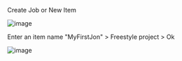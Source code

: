 

Create Job or New Item 

![image](https://github.com/lherbeng/cluster-dev/assets/72662912/93c7ae0b-68f8-4517-adec-e5e5ef05541b)

Enter an item name "MyFirstJon" > Freestyle project > Ok

![image](https://github.com/lherbeng/cluster-dev/assets/72662912/af63a950-e742-4112-a4c9-72753d6945a4)


